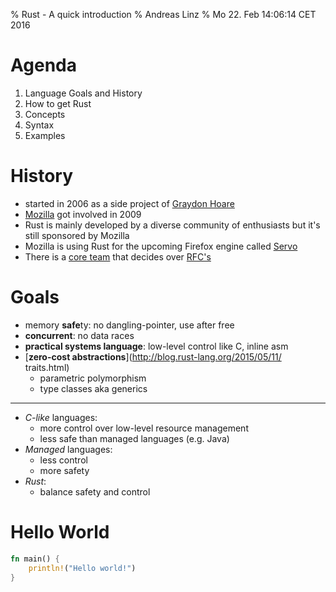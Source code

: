 % Rust - A quick introduction
% Andreas Linz
% Mo 22. Feb 14:06:14 CET 2016

# Agenda

1. Language Goals and History
1. How to get Rust
1. Concepts
1. Syntax
1. Examples

# History

- started in 2006 as a side project of [Graydon Hoare](https://github.com/graydon)
- [Mozilla](https://www.mozilla.org/en-US/) got involved in 2009
- Rust is mainly developed by a diverse community of enthusiasts but 
	it's still sponsored by Mozilla
- Mozilla is using Rust for the upcoming Firefox engine called [Servo](https://github.com/servo/servo)
- There is a [core team](https://github.com/rust-lang/rfcs/blob/master/text/1068-rust-governance.md)
	that decides over [RFC's](https://github.com/rust-lang/rfcs)

# Goals

- memory **safe**ty: no dangling-pointer, use after free
- **concurrent**: no data races
- **practical systems language**: low-level control like C, inline asm
- [**zero-cost abstractions**](http://blog.rust-lang.org/2015/05/11/   traits.html)
    - parametric polymorphism
    - type classes aka generics

---

- *C-like* languages:
    - more control over low-level resource management
    - less safe than managed languages (e.g. Java)
- *Managed* languages:
    - less control
    - more safety
- *Rust*:
    - balance safety and control

# Hello World

```rust
fn main() {
    println!("Hello world!")
}
```

